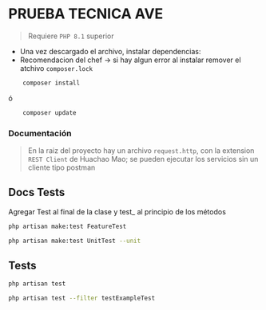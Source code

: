 # PRUEBA TECNICA AVE

> Requiere `PHP 8.1` superior

* Una vez descargado el archivo, instalar dependencias:
* Recomendacion del chef -> si hay algun error al instalar remover el atchivo `composer.lock`

```sh
    composer install
```
ó
```sh
    composer update
```

### Documentación
> En la raiz del proyecto hay un archivo `request.http`, con la extension `REST Client` de Huachao Mao; se pueden ejecutar los servicios sin un cliente tipo postman


## Docs Tests

Agregar Test al final de la clase y test_ al principio de los métodos

```sh
php artisan make:test FeatureTest
```

```sh
php artisan make:test UnitTest --unit
```

## Tests
```sh
php artisan test
```
```sh
php artisan test --filter testExampleTest
```
